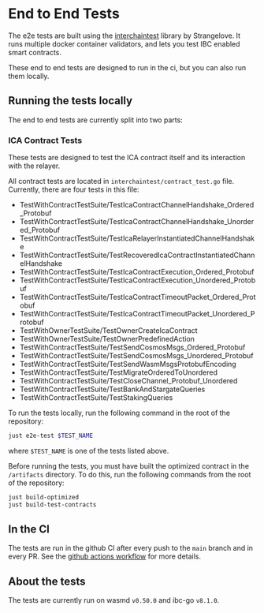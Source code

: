 # End to End Tests

The e2e tests are built using the [interchaintest](https://github.com/strangelove-ventures/interchaintest) library by Strangelove. It runs multiple docker container validators, and lets you test IBC enabled smart contracts.

These end to end tests are designed to run in the ci, but you can also run them locally.

## Running the tests locally

The end to end tests are currently split into two parts:

### ICA Contract Tests

These tests are designed to test the ICA contract itself and its interaction with the relayer.

All contract tests are located in `interchaintest/contract_test.go` file. Currently, there are four tests in this file:

- TestWithContractTestSuite/TestIcaContractChannelHandshake_Ordered_Protobuf
- TestWithContractTestSuite/TestIcaContractChannelHandshake_Unordered_Protobuf
- TestWithContractTestSuite/TestIcaRelayerInstantiatedChannelHandshake
- TestWithContractTestSuite/TestRecoveredIcaContractInstantiatedChannelHandshake
- TestWithContractTestSuite/TestIcaContractExecution_Ordered_Protobuf
- TestWithContractTestSuite/TestIcaContractExecution_Unordered_Protobuf
- TestWithContractTestSuite/TestIcaContractTimeoutPacket_Ordered_Protobuf
- TestWithContractTestSuite/TestIcaContractTimeoutPacket_Unordered_Protobuf
- TestWithOwnerTestSuite/TestOwnerCreateIcaContract
- TestWithOwnerTestSuite/TestOwnerPredefinedAction
- TestWithContractTestSuite/TestSendCosmosMsgs_Ordered_Protobuf
- TestWithContractTestSuite/TestSendCosmosMsgs_Unordered_Protobuf
- TestWithContractTestSuite/TestSendWasmMsgsProtobufEncoding
- TestWithContractTestSuite/TestMigrateOrderedToUnordered
- TestWithContractTestSuite/TestCloseChannel_Protobuf_Unordered
- TestWithContractTestSuite/TestBankAndStargateQueries
- TestWithContractTestSuite/TestStakingQueries

To run the tests locally, run the following command in the root of the repository:

```sh
just e2e-test $TEST_NAME
```

where `$TEST_NAME` is one of the tests listed above.

Before running the tests, you must have built the optimized contract in the `/artifacts` directory. To do this, run the following commands from the root of the repository:

```sh
just build-optimized
just build-test-contracts
```

## In the CI

The tests are run in the github CI after every push to the `main` branch and in every PR. See the [github actions workflow](https://github.com/srdtrk/cw-ica-controller/blob/main/.github/workflows/e2e.yml) for more details.

## About the tests

The tests are currently run on wasmd `v0.50.0` and ibc-go `v8.1.0`.
